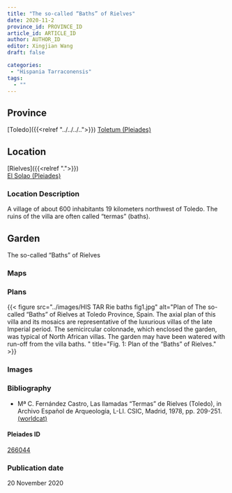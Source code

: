```yaml
---
title: "The so-called “Baths” of Rielves"
date: 2020-11-2
province_id: PROVINCE_ID
article_id: ARTICLE_ID
author: AUTHOR_ID
editor: Xingjian Wang
draft: false

categories:
 - "Hispania Tarraconensis"
tags:
  - ""
---
```


## Province

[Toledo]({{<relref "../../../..">}})
[Toletum (Pleiades)](https://pleiades.stoa.org/places/266066)

<!--### Province Description-->


## Location

[Rielves]({{<relref ".">}}) \
[El Solao (Pleiades)](https://pleiades.stoa.org/places/266044)

### Location Description
A village of about 600 inhabitants 19 kilometers northwest of Toledo.  The ruins of the villa are often called  “termas” (baths).

<!-- LEAVE THIS BLANK FOR NOW -->

<!--## Sublocation-->

<!--
[AREA WITHIN LOCATION, LIKE “PALATINE HILL”](GEOREFERENCE LINK)
A sublocation is any area larger than an individual garden, but located within a location. I would always try to include a link to a controlled vocabulary here if possible. This ID may well be different from the Garden ID, e.g., Pompeii versus a Garden in one of the houses which has its own Pleiades ID.
-->

<!--### Sublocation Description-->

<!-- DESCRIPTION -->

## Garden
The so-called “Baths” of Rielves

<!--### Keywords
- [peristyles (Roman courtyards)](http://vocab.getty.edu/page/aat/300080971)
- [mosaics (visual works)](http://vocab.getty.edu/page/aat/300015342)
- [corridors](http://vocab.getty.edu/page/aat/300004294)

### Garden Description
The major building period dated to the beginning of the 4th century, supplanting an earlier late 1st century phase.. The peristyle garden belonged to the later phase.  The house is laid out around its central garden with approximate symmetry relative its north-south axis.  The front of the house, the side from which guests entered, was clearly the south where the entry way [25] had a geometric mosaic floor whereas the north entrance way [7] had an earthen floor.  Immediately on entry, the guest would have seen the garden through an arcade on its south side.  These nine semicircular arches formed a sort of interior façade.  This arcade had fallen over – or been pushed pulled over – in the destruction of the house, so it has been possible to reconstruct it in elevation, and it has been rebuilt.  The Romans made extensive use of the round arch for practical purposes; this is an interesting example of its use for purely esthetic purposes, since a simple colonnade would have served just as well structurally.

In the center of the nearly square garden was a small fountain which has disappeared.  It was surrounded by a small mosaic which survived only as scattered tessera.  Crossing the garden in an east-west direction was a pergola. A low wall under the arches prevented guests from entering directly into the garden.  Rather, a walk with impressive geometric mosaics led to the main reception room [1] with a vast polychrome mosaic depicting Achilles discovered by Odyssesus among the women of the household of Lycomedes. This mosaic is believed to be one of the largest known figured polychrome mosaic of the Roman world. From the reception room one entered the garden, through the pérgola to the bath complex.  The walks around the garden in the porticoes were completely covered with geometric mosaics.  A variety of rooms opened off the garden peristyle, offering a variety of spaces for entertaining and activities of daily life. Many did not open directly on the garden but may have had window through which to view the garden.
Javier Cortes noted that hardware was found around the edges of the garden suitable for wood vanes which may have closed the spaces between the columns in cold weather.  Asked about the quality of the soil in the garden, he replied that it was rich but so was all the soil in this river bottom area.   
The large number of objects of daily life found in the ruins, some under toppled walls, makes it clear that the villa was violently destroyed, probably in the second half of the fifth century, though the date is uncertain.  -->

### Maps

<!--
{{< figure src="IMG_URL" alt="ALT_TEXT" title="CAPTION" >}}
-->

### Plans

{{< figure src="../images/HIS TAR Rie baths fig1.jpg" alt="Plan of The so-called “Baths” of Rielves at Toledo Province, Spain. The axial plan of this villa and its mosaics are representative of the luxurious villas of the late Imperial period. The semicircular colonnade, which enclosed the garden, was typical of North African villas. The garden may have been watered with run-off from the villa baths. " title="Fig. 1:  Plan of the “Baths” of Rielves." >}}


### Images

<!--
{{< figure src="IMG_URL" alt="ALT_TEXT" title="CAPTION" >}}
-->

<!--### Dates-->


### Bibliography
- Mª C. Fernández Castro, Las llamadas “Termas” de Rielves (Toledo), in Archivo Español de Arqueología, L-LI. CSIC, Madrid, 1978, pp. 209-251. [(worldcat)](http://www.worldcat.org/oclc/1122498001)

<!--#### Periodo ID-->

<!-- [PERIODO_ID](https://pleiades.stoa.org/places/PLEIADES_ID) -->

#### Pleiades ID

[266044](https://pleiades.stoa.org/places/266044)

<!--#### TGN ID
[7031751](http://vocab.getty.edu/page/tgn/7031751) -->

<!--### Contributor-->


### Publication date
20 November 2020

<!--### Related articles-->

<!-- Links to other related articles. Leave blank for now -->
